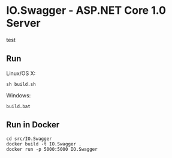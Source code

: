 # IO.Swagger - ASP.NET Core 1.0 Server

test

## Run

Linux/OS X:

```
sh build.sh
```

Windows:

```
build.bat
```

## Run in Docker

```
cd src/IO.Swagger
docker build -t IO.Swagger .
docker run -p 5000:5000 IO.Swagger
```
